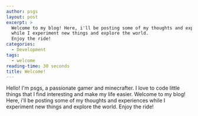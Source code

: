 ```yaml
---
author: psgs
layout: post
excerpt: >
  Welcome to my blog! Here, i'll be posting some of my thoughts and experiences
  while I experiment new things and explore the world.
  Enjoy the ride!
categories:
  - Development
tags:
  - welcome
reading-time: 30 seconds
title: Welcome!
---
```


Hello! I'm psgs, a passionate gamer and minecrafter. I love to code little things that I find interesting and make my life easier.
Welcome to my blog! Here, i'll be posting some of my thoughts and experiences while I experiment new things and explore the world.
Enjoy the ride!
